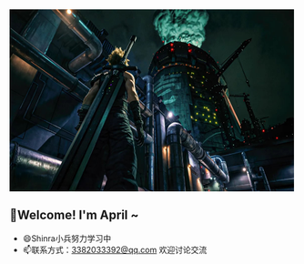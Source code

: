 
  
  <!-- picture 图片 -->
 
 <img align="center" alt="JPG" src="https://github.com/0533-april/0533-april/blob/main/shinra.jpg" width="500" height="320" />


## 👋Welcome!  I'm April ~
- 😄Shinra小兵努力学习中
- 📫联系方式：3382033392@qq.com 欢迎讨论交流
<!--
**0533-april/0533-april** is a ✨ _special_ ✨ repository because its `README.md` (this file) appears on your GitHub profile.

##🔭 I’m currently working on something
- 🌱 I’m currently learning ...
- 👯 I’m looking to collaborate on ...
- 🤔 I’m looking for help with ...
- 💬 Ask me about ...
- 📫 How to reach me: ...
- 😄 Pronouns: ...
- ⚡ Fun fact: ...
-->
